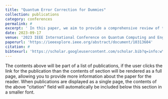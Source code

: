 ```yaml
---
title: "Quantum Error Correction for Dummies"
collection: publications
category: conferences
permalink: #
excerpt: ' In this paper, we aim to provide a comprehensive review of the historical context, current state, and future prospects of Quantum Error Correction, tailored to cater to computer scientists with limited familiarity with quantum physics and its associated mathematical concepts.'
date: 2023-09-17
venue: '2023 IEEE International Conference on Quantum Computing and Engineering (QCE)'
paperurl: 'https://ieeexplore.ieee.org/abstract/document/10313604'
citation: #
bibtexurl: 'https://scholar.googleusercontent.com/scholar.bib?q=info:wYwk-fuc4X4J:scholar.google.com/&output=citation&scisdr=CgKFhUIOEIuy7qKHZvI:AAZF9b8AAAAAaBWBfvJbl10sqGBEi4M2cheK7K4&scisig=AAZF9b8AAAAAaBWBfmIwqfspqhY4RGXA2XY_NEI&scisf=4&ct=citation&cd=-1&hl=en'
---
```


The contents above will be part of a list of publications, if the user clicks the link for the publication than the contents of section will be rendered as a full page, allowing you to provide more information about the paper for the reader. When publications are displayed as a single page, the contents of the above "citation" field will automatically be included below this section in a smaller font.
